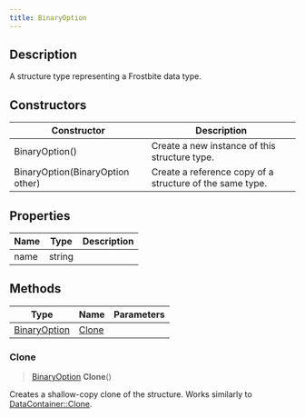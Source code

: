 ```yaml
---
title: BinaryOption
---
```

## Description

A structure type representing a Frostbite data type.

## Constructors

| Constructor                      | Description                                              |
| -------------------------------- | -------------------------------------------------------- |
| BinaryOption()                   | Create a new instance of this structure type.            |
| BinaryOption(BinaryOption other) | Create a reference copy of a structure of the same type. |

## Properties

| Name | Type   | Description |
| ---- | ------ | ----------- |
| name | string |             |

## Methods

| Type                         | Name            | Parameters |
| ---------------------------- | --------------- | ---------- |
| [BinaryOption](/vext/ref/fb/binaryoption/) | [Clone](#clone) |            |

### Clone

> [BinaryOption](/vext/ref/fb/binaryoption/) **Clone**()

Creates a shallow-copy clone of the structure. Works similarly to [DataContainer::Clone](/vext/ref/shared/class/datacontainer#clone).
